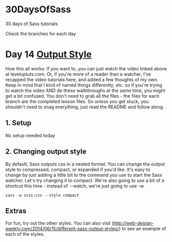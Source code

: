 30DaysOfSass
============

30 days of Sass tutorials

Check the branches for each day

# Day 14 [Output Style](http://leveluptuts.com/tutorials/sass-tutorials/14-output-style)
How this all works:  If you want to, you can just watch the video linked above at leveluptuts.com. Or, if you're more of a reader than a watcher, I've recapped the video tutorials here, and added a few thoughts of my own. Keep in mind that I kind of named things differently, etc. so if you're trying to watch the video AND do these walkthroughs at the same time, you might get a bit confused. You don't need to grab all the files - the files for each branch are the completed lesson files. So unless you get stuck, you shouldn't need to snag everything, just read the README and follow along.

## 1. Setup
No setup needed today


## 2. Changing output style
By default, Sass outputs css in a nested format. You can change the output style to compressed, compact, or expanded if you'd like.
It's easy to change by just adding a little bit to the command you use to start the Sass watcher.  Let's try changing it to compact. We're also going to use a bit of a shortcut this time - instead of --watch, we're just going to use -w.

```
sass -w scss:css --style compact
```


## Extras
For fun, try out the other styles.  You can also visit (http://web-design-weekly.com/2014/06/15/different-sass-output-styles/) to see an example of each of the styles.